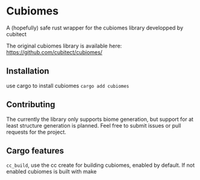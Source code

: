# Cubiomes
A (hopefully) safe rust wrapper for the cubiomes library developped by cubitect

The original cubiomes library is available here: https://github.com/cubitect/cubiomes/

## Installation
use cargo to install cubiomes
``cargo add cubiomes``

## Contributing
The currently the library only supports biome generation, but support for at least structure
generation is planned. Feel free to submit issues or pull requests for the project.

## Cargo features
``cc_build``, use the cc create for building cubiomes, enabled by default. If not enabled
cubiomes is built with make